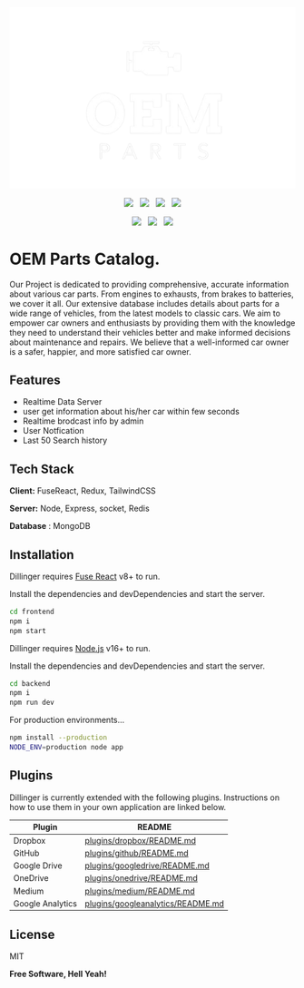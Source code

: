 
<p align="center">
  <img src="https://github.com/ajitkumar1264/carseller/blob/main/src/assets/logo-removebg-preview.png">
</p>
<p align="center">
  <img src="https://img.shields.io/badge/MongoDB-%234ea94b.svg?style=for-the-badge&logo=mongodb&logoColor=white">
  &nbsp;
  <img src="https://img.shields.io/badge/express.js-%23404d59.svg?style=for-the-badge&logo=express&logoColor=%2361DAFB">
  &nbsp;
  <img src="https://img.shields.io/badge/react-%2320232a.svg?style=for-the-badge&logo=react&logoColor=%2361DAFB">
  &nbsp;
  <img src="https://img.shields.io/badge/node.js-6DA55F?style=for-the-badge&logo=node.js&logoColor=white">
</p>
<p align="center">
  <img src="https://img.shields.io/badge/redux-%23593d88.svg?style=for-the-badge&logo=redux&logoColor=white">
  &nbsp;
  <img src="https://img.shields.io/badge/Socket.io-black?style=for-the-badge&logo=socket.io&badgeColor=010101">
  &nbsp;
  <img src="https://img.shields.io/badge/redis-%23DD0031.svg?style=for-the-badge&logo=redis&logoColor=white">
</p>







# OEM Parts Catalog.


Our Project is dedicated to providing comprehensive, accurate information about various car parts. From engines to exhausts, from brakes to batteries, we cover it all. Our extensive database includes details about parts for a wide range of vehicles, from the latest models to classic cars. We aim to empower car owners and enthusiasts by providing them with the knowledge they need to understand their vehicles better and make informed decisions about maintenance and repairs. We believe that a well-informed car owner is a safer, happier, and more satisfied car owner.


## Features

- Realtime Data Server
- user get information about his/her car within few seconds
- Realtime brodcast info by admin
- User Notfication
- Last 50 Search history



## Tech Stack

**Client:** FuseReact, Redux, TailwindCSS

**Server:** Node, Express, socket, Redis

**Database** : MongoDB



## Installation

Dillinger requires [Fuse React](https://fusetheme.com/) v8+ to run.

Install the dependencies and devDependencies and start the server.

```sh
cd frontend
npm i
npm start
```

Dillinger requires [Node.js](https://nodejs.org/) v16+ to run.

Install the dependencies and devDependencies and start the server.

```sh
cd backend
npm i
npm run dev
```

For production environments...

```sh
npm install --production
NODE_ENV=production node app
```

## Plugins

Dillinger is currently extended with the following plugins.
Instructions on how to use them in your own application are linked below.

| Plugin | README |
| ------ | ------ |
| Dropbox | [plugins/dropbox/README.md][PlDb] |
| GitHub | [plugins/github/README.md][PlGh] |
| Google Drive | [plugins/googledrive/README.md][PlGd] |
| OneDrive | [plugins/onedrive/README.md][PlOd] |
| Medium | [plugins/medium/README.md][PlMe] |
| Google Analytics | [plugins/googleanalytics/README.md][PlGa] |



## License

MIT

**Free Software, Hell Yeah!**

[//]: # (These are reference links used in the body of this note and get stripped out when the markdown processor does its job. There is no need to format nicely because it shouldn't be seen. Thanks SO - http://stackoverflow.com/questions/4823468/store-comments-in-markdown-syntax)

   [dill]: <https://github.com/joemccann/dillinger>
   [git-repo-url]: <https://github.com/joemccann/dillinger.git>
   [john gruber]: <http://daringfireball.net>
   [df1]: <http://daringfireball.net/projects/markdown/>
   [markdown-it]: <https://github.com/markdown-it/markdown-it>
   [Ace Editor]: <http://ace.ajax.org>
   [node.js]: <http://nodejs.org>
   [Twitter Bootstrap]: <http://twitter.github.com/bootstrap/>
   [jQuery]: <http://jquery.com>
   [@tjholowaychuk]: <http://twitter.com/tjholowaychuk>
   [express]: <http://expressjs.com>
   [AngularJS]: <http://angularjs.org>
   [Gulp]: <http://gulpjs.com>

   [PlDb]: <https://github.com/joemccann/dillinger/tree/master/plugins/dropbox/README.md>
   [PlGh]: <https://github.com/joemccann/dillinger/tree/master/plugins/github/README.md>
   [PlGd]: <https://github.com/joemccann/dillinger/tree/master/plugins/googledrive/README.md>
   [PlOd]: <https://github.com/joemccann/dillinger/tree/master/plugins/onedrive/README.md>
   [PlMe]: <https://github.com/joemccann/dillinger/tree/master/plugins/medium/README.md>
   [PlGa]: <https://github.com/RahulHP/dillinger/blob/master/plugins/googleanalytics/README.md>

